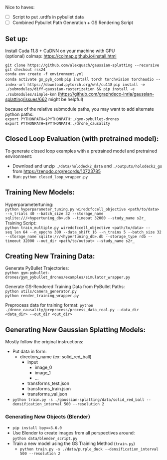 Nice to haves:
- [ ] Script to put .urdfs in pybullet data
- [ ] Combined Pybullet Path Generation + GS Rendering Script

## Set up:
Install Cuda 11.8 + CuDNN on your machine with GPU\
(optional) colmap: https://colmap.github.io/install.html

`git clone https://github.com/alexquach/gaussian-splatting --recursive` \
`git checkout rss24` \
`conda env create -f environment.yml`\
`conda activate gs_pyb_comb`
`pip install torch torchvision torchaudio --index-url https://download.pytorch.org/whl/cu118`
`pip install -e ./submodules/diff-gaussian-rasterization && pip install -e ./submodules/simple-knn`
(https://github.com/graphdeco-inria/gaussian-splatting/issues/662 might be helpful)
<!-- `git submodule update --init --recursive` -->

because of the relative submodule paths, you may want to add alternate python paths:\
`export PYTHONPATH=$PYTHONPATH:./gym-pybullet-drones`\
`export PYTHONPATH=$PYTHONPATH:./drone_causality`

## Closed Loop Evaluation (with pretrained model):
To generate closed loop examples with a pretrained model and pretrained environment:
- Download and unzip `./data/holodeck2_data` and `./outputs/holodeck2_gs` from https://zenodo.org/records/10723785
- Run: `python closed_loop_wrapper.py`

## Training New Models:
Hyperparametertuning:\
`python hyperparameter_tuning.py wiredcfccell_objective <path/to/data> --n_trials 40 --batch_size 32 --storage_name sqlite:///<hypertuning_db>.db --timeout 32000 --study_name s2r_`\
Training Script:\
`python train_multiple.py wiredcfccell_objective <path/to/data> --seq_len 64 --n_epochs 300 --data_shift 16 --n_trains 5 --batch_size 32 --storage_name sqlite:///<hypertuning_db>.db --storage_type rdb --timeout 32000 --out_dir <path/to/output> --study_name s2r_`


## Creating New Training Data:
Generate PyBullet Trajectories:\
`python gym-pybullet-drones/gym_pybullet_drones/examples/simulator_wrapper.py`

Generate GS-Rendered Training Data from PyBullet Paths:\
`python utils/camera_generator.py `\
`python render_training_wrapper.py`

Preprocess data for training format:
`python ./drone_causality/preprocess/process_data_real.py --data_dir <data_dir> --out_dir <out_dir>`

## Generating New Gaussian Splatting Models:
Mostly follow the original instructions:
- Put data in form:
  - directory_name (ex: solid_red_ball)
    - input
      - image_0
      - image_1
      - ...
    - transforms_test.json
    - transforms_train.json
    - transforms_val.json
- `python train.py -s ./gaussian-splatting/data/solid_red_ball --densification_interval 500 --resolution 2`

### Generating New Objects (Blender)
- `pip install bpy==3.6.0`
- Use Blender to create images from all perspectives around:\
`python data/blender_script.py`
- Train a new model using the GS Training Method (`train.py`)
  - `python train.py -s ./data/purple_duck --densification_interval 500 --resolution 2`